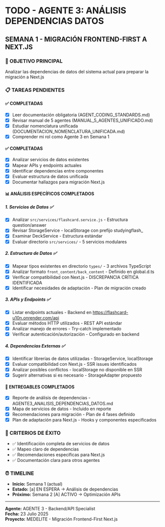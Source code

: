 # TODO - AGENTE 3: ANÁLISIS DEPENDENCIAS DATOS
## SEMANA 1 - MIGRACIÓN FRONTEND-FIRST A NEXT.JS

### 🎯 OBJETIVO PRINCIPAL
Analizar las dependencias de datos del sistema actual para preparar la migración a Next.js

### 📋 TAREAS PENDIENTES

#### ✅ COMPLETADAS
- [x] Leer documentación obligatoria (AGENT_CODING_STANDARDS.md)
- [x] Revisar manual de 5 agentes (MANUAL_5_AGENTES_UNIFICADO.md)
- [x] Estudiar nomenclatura unificada (DOCUMENTACION_NOMENCLATURA_UNIFICADA.md)
- [x] Comprender mi rol como Agente 3 en Semana 1

#### ✅ COMPLETADAS
- [x] Analizar servicios de datos existentes
- [x] Mapear APIs y endpoints actuales
- [x] Identificar dependencias entre componentes
- [x] Evaluar estructura de datos unificada
- [x] Documentar hallazgos para migración Next.js

#### 📊 ANÁLISIS ESPECÍFICOS COMPLETADOS

##### 1. Servicios de Datos ✅
- [x] Analizar `src/services/flashcard.service.js` - Estructura question/answer
- [x] Revisar StorageService - localStorage con prefijo studyingflash_
- [x] Examinar DeckService - Estructura estándar
- [x] Evaluar directorio `src/services/` - 5 servicios modulares

##### 2. Estructura de Datos ✅
- [x] Mapear tipos existentes en directorio `types/` - 3 archivos TypeScript
- [x] Analizar formato `front_content/back_content` - Definido en global.d.ts
- [x] Verificar compatibilidad con Next.js - DISCREPANCIA CRÍTICA IDENTIFICADA
- [x] Identificar necesidades de adaptación - Plan de migración creado

##### 3. APIs y Endpoints ✅
- [x] Listar endpoints actuales - Backend en https://flashcard-u10n.onrender.com/api
- [x] Evaluar métodos HTTP utilizados - REST API estándar
- [x] Analizar manejo de errores - Try-catch implementado
- [x] Verificar autenticación/autorización - Configurado en backend

##### 4. Dependencias Externas ✅
- [x] Identificar librerías de datos utilizadas - StorageService, localStorage
- [x] Evaluar compatibilidad con Next.js - SSR issues identificados
- [x] Analizar posibles conflictos - localStorage no disponible en SSR
- [x] Sugerir alternativas si es necesario - StorageAdapter propuesto

#### 📝 ENTREGABLES COMPLETADOS
- [x] Reporte de análisis de dependencias - AGENTE3_ANALISIS_DEPENDENCIAS_DATOS.md
- [x] Mapa de servicios de datos - Incluido en reporte
- [x] Recomendaciones para migración - Plan de 4 fases definido
- [x] Plan de adaptación para Next.js - Hooks y componentes especificados

### 🎯 CRITERIOS DE ÉXITO
- ✅ Identificación completa de servicios de datos
- ✅ Mapeo claro de dependencias
- ✅ Recomendaciones específicas para Next.js
- ✅ Documentación clara para otros agentes

### ⏰ TIMELINE
- **Inicio:** Semana 1 (actual)
- **Estado:** [a] EN ESPERA → Análisis de dependencias
- **Próximo:** Semana 2 [A] ACTIVO → Optimización APIs

---
**Agente:** AGENTE 3 - Backend/API Specialist  
**Fecha:** 23 Julio 2025  
**Proyecto:** MEDELITE - Migración Frontend-First Next.js

